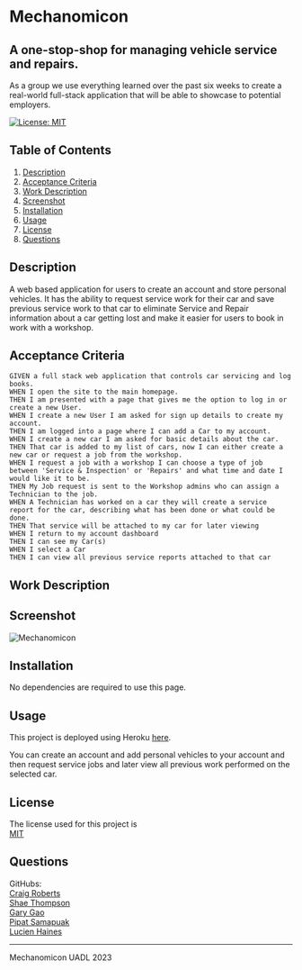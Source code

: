 # Mechanomicon
## A one-stop-shop for managing vehicle service and repairs. 

As a group we use everything learned over the past six weeks to create a real-world full-stack application that will be able to showcase to potential employers.


[![License: MIT](https://img.shields.io/badge/License-MIT-yellow.svg)](https://opensource.org/licenses/MIT)

## Table of Contents
1. [Description](#description)
2. [Acceptance Criteria](#acceptance-criteria)
3. [Work Description](#work-description)
4. [Screenshot](#screenshot)
5. [Installation](#installation)
6. [Usage](#usage)
7. [License](#license)
8. [Questions](#questions)

## Description
A web based application for users to create an account and store personal vehicles. It has the ability to request service work for their car and save previous service work to that car to eliminate Service and Repair information about a car getting lost and make it easier for users to book in work with a workshop. 

## Acceptance Criteria
```
GIVEN a full stack web application that controls car servicing and log books.
WHEN I open the site to the main homepage.
THEN I am presented with a page that gives me the option to log in or create a new User.
WHEN I create a new User I am asked for sign up details to create my account.
THEN I am logged into a page where I can add a Car to my account.
WHEN I create a new car I am asked for basic details about the car.
THEN That car is added to my list of cars, now I can either create a new car or request a job from the workshop.
WHEN I request a job with a workshop I can choose a type of job between 'Service & Inspection' or 'Repairs' and what time and date I would like it to be.
THEN My Job request is sent to the Workshop admins who can assign a Technician to the job.
WHEN A Technician has worked on a car they will create a service report for the car, describing what has been done or what could be done.
THEN That service will be attached to my car for later viewing
WHEN I return to my account dashboard
THEN I can see my Car(s)
WHEN I select a Car
THEN I can view all previous service reports attached to that car 
```

## Work Description


## Screenshot

![Mechanomicon](./)
 
## Installation
No dependencies are required to use this page.

## Usage
This project is deployed using Heroku [here]().

You can create an account and add personal vehicles to your account and then request service jobs and later view all previous work performed on the selected car.

## License

The license used for this project is<br>[MIT](https://opensource.org/licenses/MIT)

## Questions

GitHubs:<br>
[Craig Roberts](https://github.com/craigrobertsdev/)<br>
[Shae Thompson](https://github.com/shae-thompson)<br>
[Gary Gao](https://github.com/Mid30s)<br>
[Pipat Samapuak](https://github.com/PipatSamapuak)<br>
[Lucien Haines](https://github.com/Lucienpep)<br>

---
Mechanomicon UADL 2023
